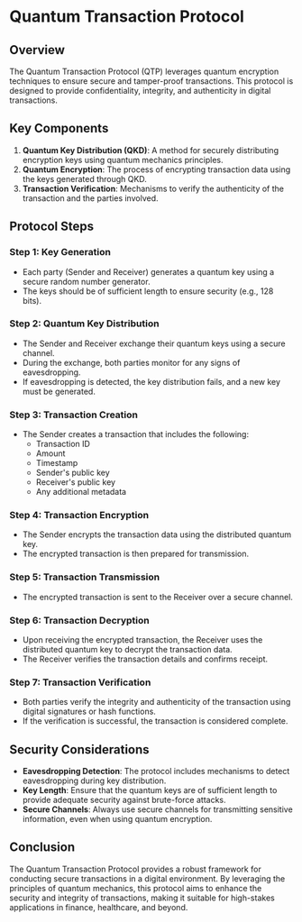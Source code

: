 # Quantum Transaction Protocol

## Overview

The Quantum Transaction Protocol (QTP) leverages quantum encryption techniques to ensure secure and tamper-proof transactions. This protocol is designed to provide confidentiality, integrity, and authenticity in digital transactions.

## Key Components

1. **Quantum Key Distribution (QKD)**: A method for securely distributing encryption keys using quantum mechanics principles.
2. **Quantum Encryption**: The process of encrypting transaction data using the keys generated through QKD.
3. **Transaction Verification**: Mechanisms to verify the authenticity of the transaction and the parties involved.

## Protocol Steps

### Step 1: Key Generation

- Each party (Sender and Receiver) generates a quantum key using a secure random number generator.
- The keys should be of sufficient length to ensure security (e.g., 128 bits).

### Step 2: Quantum Key Distribution

- The Sender and Receiver exchange their quantum keys using a secure channel.
- During the exchange, both parties monitor for any signs of eavesdropping.
- If eavesdropping is detected, the key distribution fails, and a new key must be generated.

### Step 3: Transaction Creation

- The Sender creates a transaction that includes the following:
  - Transaction ID
  - Amount
  - Timestamp
  - Sender's public key
  - Receiver's public key
  - Any additional metadata

### Step 4: Transaction Encryption

- The Sender encrypts the transaction data using the distributed quantum key.
- The encrypted transaction is then prepared for transmission.

### Step 5: Transaction Transmission

- The encrypted transaction is sent to the Receiver over a secure channel.

### Step 6: Transaction Decryption

- Upon receiving the encrypted transaction, the Receiver uses the distributed quantum key to decrypt the transaction data.
- The Receiver verifies the transaction details and confirms receipt.

### Step 7: Transaction Verification

- Both parties verify the integrity and authenticity of the transaction using digital signatures or hash functions.
- If the verification is successful, the transaction is considered complete.

## Security Considerations

- **Eavesdropping Detection**: The protocol includes mechanisms to detect eavesdropping during key distribution.
- **Key Length**: Ensure that the quantum keys are of sufficient length to provide adequate security against brute-force attacks.
- **Secure Channels**: Always use secure channels for transmitting sensitive information, even when using quantum encryption.

## Conclusion

The Quantum Transaction Protocol provides a robust framework for conducting secure transactions in a digital environment. By leveraging the principles of quantum mechanics, this protocol aims to enhance the security and integrity of transactions, making it suitable for high-stakes applications in finance, healthcare, and beyond.
